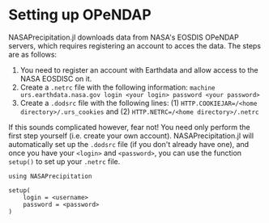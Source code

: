 # Setting up OPeNDAP

NASAPrecipitation.jl downloads data from NASA's EOSDIS OPeNDAP servers, which requires registering an account to acces the data. The steps are as follows:

1. You need to register an account with Earthdata and allow access to the NASA EOSDISC on it.
2. Create a `.netrc` file with the following information: `machine urs.earthdata.nasa.gov login <your login> password <your password>`
3. Create a `.dodsrc` file with the following lines: (1) `HTTP.COOKIEJAR=/<home directory>/.urs_cookies` and (2) `HTTP.NETRC=/<home directory>/.netrc`

If this sounds complicated however, fear not! You need only perform the first step yourself (i.e. create your own account). NASAPrecipitation.jl will automatically set up the `.dodsrc` file (if you don't already have one), and once you have your `<login>` and `<password>`, you can use the function `setup()` to set up your `.netrc` file.

```
using NASAPrecipitation

setup(
    login = <username>
    password = <password>
)
```